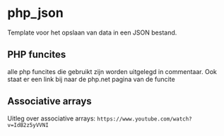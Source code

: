# php_json

Template voor het opslaan van data in een JSON bestand.

## PHP funcites

alle php funcites die gebruikt zijn worden uitgelegd in commentaar.
Ook staat er een link bij naar de php.net pagina van de funcite

## Associative arrays

Uitleg over associative arrays:
`https://www.youtube.com/watch?v=IdB2z5yVVNI`